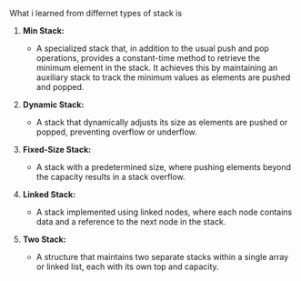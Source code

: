 What i learned from differnet types of stack is 


1. **Min Stack:**
    - A specialized stack that, in addition to the usual push and pop operations, provides a constant-time method to retrieve the minimum element in the stack. It achieves this by maintaining an auxiliary stack to track the minimum values as elements are pushed and popped.

2. **Dynamic Stack:**
   - A stack that dynamically adjusts its size as elements are pushed or popped, preventing overflow or underflow.

3. **Fixed-Size Stack:**
   - A stack with a predetermined size, where pushing elements beyond the capacity results in a stack overflow.

4. **Linked Stack:**
   - A stack implemented using linked nodes, where each node contains data and a reference to the next node in the stack.

5. **Two Stack:**
   - A structure that maintains two separate stacks within a single array or linked list, each with its own top and capacity.
